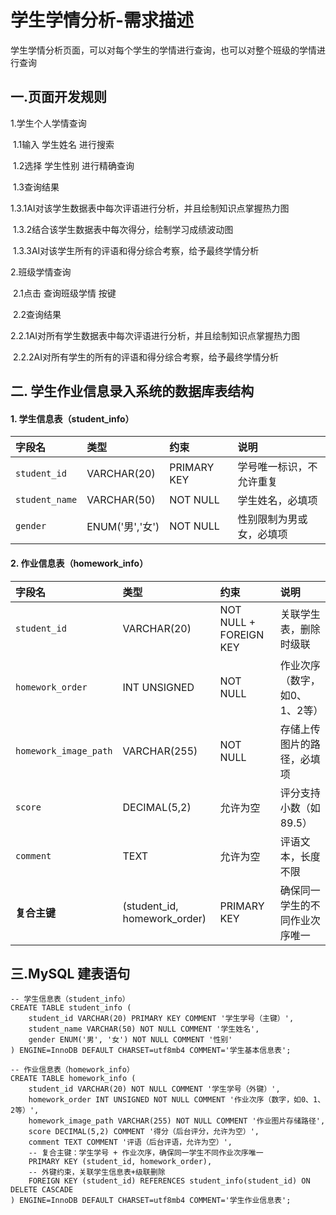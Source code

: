 # 学生学情分析-需求描述

学生学情分析页面，可以对每个学生的学情进行查询，也可以对整个班级的学情进行查询



## 一.页面开发规则

1.学生个人学情查询

​	1.1输入 学生姓名 进行搜索

​	1.2选择 学生性别 进行精确查询

​	1.3查询结果

​		1.3.1AI对该学生数据表中每次评语进行分析，并且绘制知识点掌握热力图

​		1.3.2结合该学生数据表中每次得分，绘制学习成绩波动图

​		1.3.3AI对该学生所有的评语和得分综合考察，给予最终学情分析

2.班级学情查询

​	2.1点击 查询班级学情 按键

​	2.2查询结果

​		2.2.1AI对所有学生数据表中每次评语进行分析，并且绘制知识点掌握热力图

​		2.2.2AI对所有学生的所有的评语和得分综合考察，给予最终学情分析



## 二. 学生作业信息录入系统的数据库表结构

#### **1. 学生信息表（student_info）**

| 字段名         | 类型            | 约束        | 说明                     |
| :------------- | :-------------- | :---------- | :----------------------- |
| `student_id`   | VARCHAR(20)     | PRIMARY KEY | 学号唯一标识，不允许重复 |
| `student_name` | VARCHAR(50)     | NOT NULL    | 学生姓名，必填项         |
| `gender`       | ENUM('男','女') | NOT NULL    | 性别限制为男或女，必填项 |

#### **2. 作业信息表（homework_info）**

| 字段名                | 类型                         | 约束                   | 说明                           |
| :-------------------- | :--------------------------- | :--------------------- | :----------------------------- |
| `student_id`          | VARCHAR(20)                  | NOT NULL + FOREIGN KEY | 关联学生表，删除时级联         |
| `homework_order`      | INT UNSIGNED                 | NOT NULL               | 作业次序（数字，如0、1、2等）  |
| `homework_image_path` | VARCHAR(255)                 | NOT NULL               | 存储上传图片的路径，必填项     |
| `score`               | DECIMAL(5,2)                 | 允许为空               | 评分支持小数（如89.5）         |
| `comment`             | TEXT                         | 允许为空               | 评语文本，长度不限             |
| **复合主键**          | (student_id, homework_order) | PRIMARY KEY            | 确保同一学生的不同作业次序唯一 |



## 三.**MySQL 建表语句**

```mysql
-- 学生信息表（student_info）
CREATE TABLE student_info (
    student_id VARCHAR(20) PRIMARY KEY COMMENT '学生学号（主键）',
    student_name VARCHAR(50) NOT NULL COMMENT '学生姓名',
    gender ENUM('男', '女') NOT NULL COMMENT '性别'
) ENGINE=InnoDB DEFAULT CHARSET=utf8mb4 COMMENT='学生基本信息表';

-- 作业信息表（homework_info）
CREATE TABLE homework_info (
    student_id VARCHAR(20) NOT NULL COMMENT '学生学号（外键）',
    homework_order INT UNSIGNED NOT NULL COMMENT '作业次序（数字，如0、1、2等）',
    homework_image_path VARCHAR(255) NOT NULL COMMENT '作业图片存储路径',
    score DECIMAL(5,2) COMMENT '得分（后台评分，允许为空）',
    comment TEXT COMMENT '评语（后台评语，允许为空）',
    -- 复合主键：学生学号 + 作业次序，确保同一学生不同作业次序唯一
    PRIMARY KEY (student_id, homework_order),
    -- 外键约束，关联学生信息表+级联删除
    FOREIGN KEY (student_id) REFERENCES student_info(student_id) ON DELETE CASCADE
) ENGINE=InnoDB DEFAULT CHARSET=utf8mb4 COMMENT='学生作业信息表';
```

